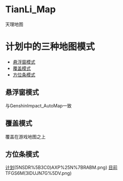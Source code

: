 # TianLi_Map
天理地图

# 计划中的三种地图模式

  - [悬浮窗模式](#悬浮窗模式)
  - [覆盖模式](#覆盖模式)
  - [方位条模式](#方位条模式)
  
 ## 悬浮窗模式
 
 与GenshinImpact_AutoMap一致
  
 ## 覆盖模式
 
 覆盖在游戏地图之上
 
 ## 方位条模式
 
 [计划](https://github.com/GengGode/TianLi_Map/blob/master/doc/image/Y)(5NSDR%5B3C0)AXP%25N%7BRABM.png)
 [目前](https://github.com/GengGode/TianLi_Map/blob/master/doc/image/_P7W%7D)TFGS6M(3IDUJN7G%5DV.png)
  
  
